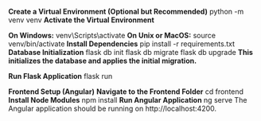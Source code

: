 **Create a Virtual Environment (Optional but Recommended)**
python -m venv venv
**Activate the Virtual Environment**

**On Windows:**
venv\Scripts\activate
**On Unix or MacOS:**
source venv/bin/activate
**Install Dependencies**
pip install -r requirements.txt
**Database Initialization**
flask db init
flask db migrate
flask db upgrade
**This initializes the database and applies the initial migration.**

**Run Flask Application**
flask run

**Frontend Setup (Angular)**
**Navigate to the Frontend Folder**
cd frontend
**Install Node Modules**
npm install
**Run Angular Application**
ng serve
The Angular application should be running on http://localhost:4200.
